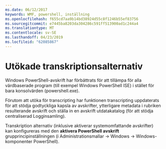 ```yaml
---
ms.date: 06/12/2017
keywords: WMF, powershell, inställning
ms.openlocfilehash: f655cd7aa9b14bd38924d55c8f1246b55ef83756
ms.sourcegitcommit: e7445ba8203da304286c591ff513900ad1c244a4
ms.translationtype: MT
ms.contentlocale: sv-SE
ms.lasthandoff: 04/23/2019
ms.locfileid: "62085867"
---
```

# <a name="enhanced-transcription-options"></a>Utökade transkriptionsalternativ

Windows PowerShell-avskrift har förbättrats för att tillämpa för alla värdbaserade program (till exempel Windows PowerShell ISE) i stället för bara konsolvärden (powershell.exe).

Förutom att utöka för transcripting har funktionen transcripting uppdaterats för att stödja godtyckliga kapsla av avskrifter, ytterligare metadata i rubriken resulterande avskrift och ställa in en avskrift utdatakatalog (för att stödja centraliserad Logginsamling).

Transkription alternativ (inklusive aktiverar systemomfattande avskrifter) kan konfigureras med den **aktivera PowerShell avskrift** grupprincipinställningen (i Administrationsmallar -> Windows -> Windows-komponenter PowerShell).
